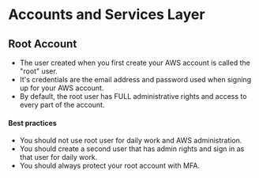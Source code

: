 # Accounts and Services Layer

## Root Account
- The user created when you first create your AWS account is called the "root"
  user.
- It's credentials are the email address and password used when signing up for
  your AWS account.
- By default, the root user has FULL administrative rights and access to every
  part of the account.

#### Best practices

- You should not use root user for daily work and AWS administration.
- You should create a second user that has admin rights and sign in as that user
  for daily work.
- You should always protect your root account with MFA.
